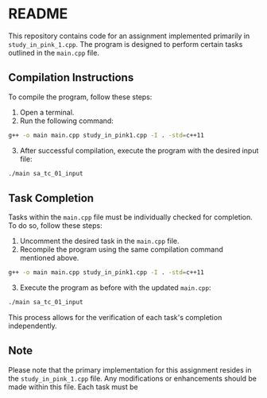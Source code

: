 # README

This repository contains code for an assignment implemented primarily in `study_in_pink_1.cpp`. The program is designed to perform certain tasks outlined in the `main.cpp` file.

## Compilation Instructions

To compile the program, follow these steps:

1. Open a terminal.
2. Run the following command:

```bash
g++ -o main main.cpp study_in_pink1.cpp -I . -std=c++11
```

3. After successful compilation, execute the program with the desired input file:

```bash
./main sa_tc_01_input
```

## Task Completion

Tasks within the `main.cpp` file must be individually checked for completion. To do so, follow these steps:

1. Uncomment the desired task in the `main.cpp` file.
2. Recompile the program using the same compilation command mentioned above.

```bash
g++ -o main main.cpp study_in_pink1.cpp -I . -std=c++11
```

3. Execute the program as before with the updated `main.cpp`:

```bash
./main sa_tc_01_input
```

This process allows for the verification of each task's completion independently.

## Note

Please note that the primary implementation for this assignment resides in the `study_in_pink_1.cpp` file. Any modifications or enhancements should be made within this file.
Each task must be 
